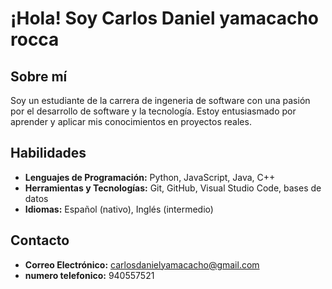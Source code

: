 # ¡Hola! Soy Carlos Daniel yamacacho rocca

## Sobre mí
Soy un estudiante de la carrera de ingeneria de software con una pasión por el desarrollo de software y la tecnología. Estoy entusiasmado por aprender y aplicar mis conocimientos en proyectos reales.

## Habilidades
* **Lenguajes de Programación:** Python, JavaScript, Java, C++
* **Herramientas y Tecnologías:** Git, GitHub, Visual Studio Code, bases de datos
* **Idiomas:** Español (nativo), Inglés (intermedio)

## Contacto
* **Correo Electrónico:** carlosdanielyamacacho@gmail.com
* **numero telefonico:** 940557521